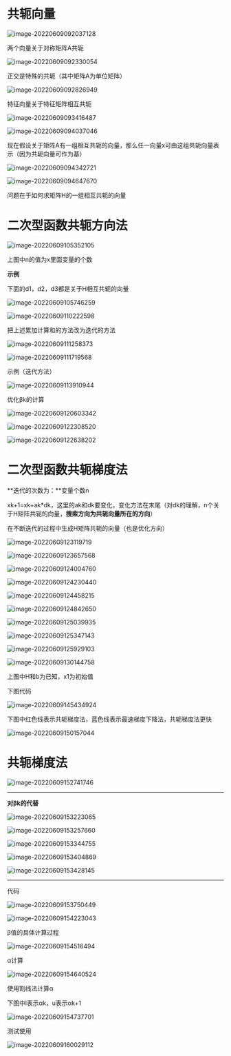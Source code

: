 # 共轭向量

![image-20220609092037128](https://raw.githubusercontent.com/liang636600/cloudImg/master/images/image-20220609092037128.png)

两个向量关于对称矩阵A共轭

![image-20220609092330054](https://raw.githubusercontent.com/liang636600/cloudImg/master/images/image-20220609092330054.png)

正交是特殊的共轭（其中矩阵A为单位矩阵）

![image-20220609092826949](https://raw.githubusercontent.com/liang636600/cloudImg/master/images/image-20220609092826949.png)

特征向量关于特征矩阵相互共轭

![image-20220609093416487](https://raw.githubusercontent.com/liang636600/cloudImg/master/images/image-20220609093416487.png)

![image-20220609094037046](https://raw.githubusercontent.com/liang636600/cloudImg/master/images/image-20220609094037046.png)

现在假设关于矩阵A有一组相互共轭的向量，那么任一向量x可由这组共轭向量表示（因为共轭向量可作为基）

![image-20220609094342721](https://raw.githubusercontent.com/liang636600/cloudImg/master/images/image-20220609094342721.png)

![image-20220609094647670](https://raw.githubusercontent.com/liang636600/cloudImg/master/images/image-20220609094647670.png)

问题在于如何求矩阵H的一组相互共轭的向量

# 二次型函数共轭方向法

![image-20220609105352105](https://raw.githubusercontent.com/liang636600/cloudImg/master/images/image-20220609105352105.png)

上图中n的值为x里面变量的个数

**示例**

下面的d1，d2，d3都是关于H相互共轭的向量

![image-20220609105746259](https://raw.githubusercontent.com/liang636600/cloudImg/master/images/image-20220609105746259.png)

![image-20220609110222598](https://raw.githubusercontent.com/liang636600/cloudImg/master/images/image-20220609110222598.png)

把上述累加计算和的方法改为迭代的方法

![image-20220609111258373](https://raw.githubusercontent.com/liang636600/cloudImg/master/images/image-20220609111258373.png)

![image-20220609111719568](https://raw.githubusercontent.com/liang636600/cloudImg/master/images/image-20220609111719568.png)

示例（迭代方法）

![image-20220609113910944](https://raw.githubusercontent.com/liang636600/cloudImg/master/images/image-20220609113910944.png)

优化βk的计算

![image-20220609120603342](https://raw.githubusercontent.com/liang636600/cloudImg/master/images/image-20220609120603342.png)

![image-20220609122308520](https://raw.githubusercontent.com/liang636600/cloudImg/master/images/image-20220609122308520.png)

![image-20220609122638202](https://raw.githubusercontent.com/liang636600/cloudImg/master/images/image-20220609122638202.png)

# 二次型函数共轭梯度法

**迭代的次数为：**变量个数n

xk+1=xk+ak*dk，这里的ak和dk要变化，变化方法在末尾（对dk的理解，n个关于H矩阵共轭的向量，**搜索方向为共轭向量所在的方向**）

在不断迭代的过程中生成H矩阵共轭的向量（也是优化方向）

![image-20220609123119719](https://raw.githubusercontent.com/liang636600/cloudImg/master/images/image-20220609123119719.png)

![image-20220609123657568](https://raw.githubusercontent.com/liang636600/cloudImg/master/images/image-20220609123657568.png)

![image-20220609124004760](https://raw.githubusercontent.com/liang636600/cloudImg/master/images/image-20220609124004760.png)

![image-20220609124230440](https://raw.githubusercontent.com/liang636600/cloudImg/master/images/image-20220609124230440.png)

![image-20220609124458215](https://raw.githubusercontent.com/liang636600/cloudImg/master/images/image-20220609124458215.png)

![image-20220609124842650](https://raw.githubusercontent.com/liang636600/cloudImg/master/images/image-20220609124842650.png)

![image-20220609125039935](https://raw.githubusercontent.com/liang636600/cloudImg/master/images/image-20220609125039935.png)

![image-20220609125347143](https://raw.githubusercontent.com/liang636600/cloudImg/master/images/image-20220609125347143.png)

![image-20220609125929103](https://raw.githubusercontent.com/liang636600/cloudImg/master/images/image-20220609125929103.png)

![image-20220609130144758](https://raw.githubusercontent.com/liang636600/cloudImg/master/images/image-20220609130144758.png)

上图中H和b为已知，x1为初始值

下图代码

![image-20220609145434924](https://raw.githubusercontent.com/liang636600/cloudImg/master/images/image-20220609145434924.png)

下图中红色线表示共轭梯度法，蓝色线表示最速梯度下降法，共轭梯度法更快

![image-20220609150157044](https://raw.githubusercontent.com/liang636600/cloudImg/master/images/image-20220609150157044.png)

# 共轭梯度法

![image-20220609152741746](https://raw.githubusercontent.com/liang636600/cloudImg/master/images/image-20220609152741746.png)

---

**对βk的代替**

![image-20220609153223065](https://raw.githubusercontent.com/liang636600/cloudImg/master/images/image-20220609153223065.png)

![image-20220609153257660](https://raw.githubusercontent.com/liang636600/cloudImg/master/images/image-20220609153257660.png)

![image-20220609153344755](https://raw.githubusercontent.com/liang636600/cloudImg/master/images/image-20220609153344755.png)

![image-20220609153404869](https://raw.githubusercontent.com/liang636600/cloudImg/master/images/image-20220609153404869.png)

![image-20220609153428145](https://raw.githubusercontent.com/liang636600/cloudImg/master/images/image-20220609153428145.png)

---

代码

![image-20220609153750449](https://raw.githubusercontent.com/liang636600/cloudImg/master/images/image-20220609153750449.png)

![image-20220609154223043](https://raw.githubusercontent.com/liang636600/cloudImg/master/images/image-20220609154223043.png)

β值的具体计算过程

![image-20220609154516494](https://raw.githubusercontent.com/liang636600/cloudImg/master/images/image-20220609154516494.png)

α计算

![image-20220609154640524](https://raw.githubusercontent.com/liang636600/cloudImg/master/images/image-20220609154640524.png)

使用割线法计算α

下图中l表示αk，u表示αk+1

![image-20220609154737701](https://raw.githubusercontent.com/liang636600/cloudImg/master/images/image-20220609154737701.png)

测试使用

![image-20220609160029112](https://raw.githubusercontent.com/liang636600/cloudImg/master/images/image-20220609160029112.png)